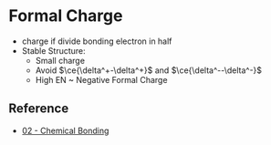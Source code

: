 # Formal Charge

* charge if divide bonding electron in half
* Stable Structure:
  * Small charge
  * Avoid $\ce{\delta^+-\delta^+}$ and $\ce{\delta^--\delta^-}$
  * High EN ~ Negative Formal Charge

## Reference

* [02 - Chemical Bonding](../../../../../../../00%20-%20Summary/SCCH105%20-%20General%20Chemistry/02%20-%20Chemical%20Bonding.md)
